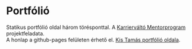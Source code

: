 # Portfólió

Statikus portfólió oldal három törésponttal.
A [Karrierváltó Mentorprogram](https://programozaskarrier.hu/karriervalto/) projektfeladata.  
A honlap a github-pages felületen érhető el. [Kis Tamás portfólió oldala](https://tamas100.github.io/portfolio/).
